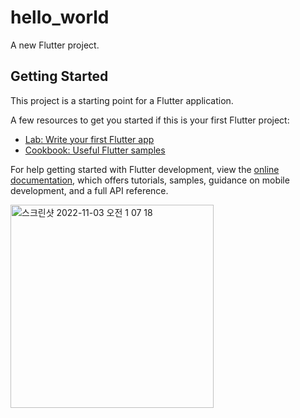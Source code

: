 # hello_world

A new Flutter project.

## Getting Started

This project is a starting point for a Flutter application.

A few resources to get you started if this is your first Flutter project:

- [Lab: Write your first Flutter app](https://docs.flutter.dev/get-started/codelab)
- [Cookbook: Useful Flutter samples](https://docs.flutter.dev/cookbook)

For help getting started with Flutter development, view the
[online documentation](https://docs.flutter.dev/), which offers tutorials,
samples, guidance on mobile development, and a full API reference.

<img width="325" alt="스크린샷 2022-11-03 오전 1 07 18" src="https://user-images.githubusercontent.com/77968875/199541356-9c1db5c7-ec4b-4ac3-bc0d-fcf4f4320b9c.png">
